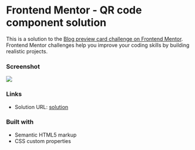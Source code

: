 # Frontend Mentor - QR code component solution

This is a solution to the [Blog preview card challenge on Frontend Mentor](https://www.frontendmentor.io/challenges/blog-preview-card-ckPaj01IcS). Frontend Mentor challenges help you improve your coding skills by building realistic projects.  

### Screenshot
![](./images/screenshot.png)

### Links
- Solution URL: [solution](https://eig93.github.io/blog-preview-card/)
### Built with
- Semantic HTML5 markup
- CSS custom properties
